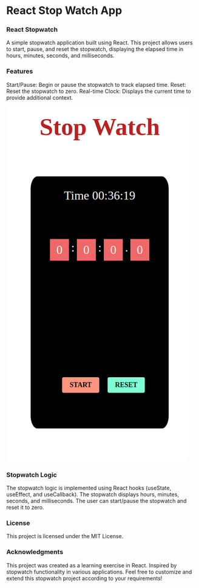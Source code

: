 # React Stop Watch App

### React Stopwatch
A simple stopwatch application built using React. This project allows users to start, pause, and reset the stopwatch, displaying the elapsed time in hours, minutes, seconds, and milliseconds.

### Features
Start/Pause: Begin or pause the stopwatch to track elapsed time.
Reset: Reset the stopwatch to zero.
Real-time Clock: Displays the current time to provide additional context.

![alt text](https://github.com/WebworldContent/StopWatch/blob/master/sample.png?raw=true)

### Stopwatch Logic
The stopwatch logic is implemented using React hooks (useState, useEffect, and useCallback). The stopwatch displays hours, minutes, seconds, and milliseconds. The user can start/pause the stopwatch and reset it to zero.

### License
This project is licensed under the MIT License.

### Acknowledgments
This project was created as a learning exercise in React.
Inspired by stopwatch functionality in various applications.
Feel free to customize and extend this stopwatch project according to your requirements!